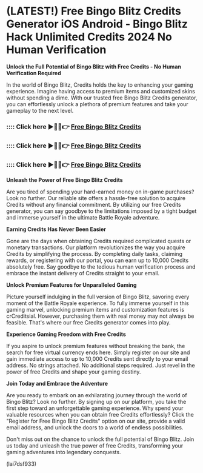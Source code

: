 # **(LATEST!) Free Bingo Blitz Credits Generator iOS Android - Bingo Blitz Hack Unlimited Credits 2024 No Human Verification**

**Unlock the Full Potential of Bingo Blitz with Free Credits - No Human Verification Required**

In the world of Bingo Blitz, Credits holds the key to enhancing your gaming experience. Imagine having access to premium items and customized skins without spending a dime. With our trusted free Bingo Blitz Credits generator, you can effortlessly unlock a plethora of premium features and take your gameplay to the next level.

### :::: Click here ►🔴✅👉 <a href="https://www.specialauctionservices.com/getmedia/c787678f-565d-468b-b69f-3a00cb43a1c1/b1ng0bl1tz.html">Free Bingo Blitz Credits</a>

### :::: Click here ►🔴✅👉 <a href="https://www.specialauctionservices.com/getmedia/c787678f-565d-468b-b69f-3a00cb43a1c1/b1ng0bl1tz.html">Free Bingo Blitz Credits</a>

### :::: Click here ►🔴✅👉 <a href="https://www.specialauctionservices.com/getmedia/c787678f-565d-468b-b69f-3a00cb43a1c1/b1ng0bl1tz.html">Free Bingo Blitz Credits</a>

**Unleash the Power of Free Bingo Blitz Credits**

Are you tired of spending your hard-earned money on in-game purchases? Look no further. Our reliable site offers a hassle-free solution to acquire Credits without any financial commitment. By utilizing our free Credits generator, you can say goodbye to the limitations imposed by a tight budget and immerse yourself in the ultimate Battle Royale adventure.

**Earning Credits Has Never Been Easier**

Gone are the days when obtaining Credits required complicated quests or monetary transactions. Our platform revolutionizes the way you acquire Credits by simplifying the process. By completing daily tasks, claiming rewards, or registering with our portal, you can earn up to 10,000 Credits absolutely free. Say goodbye to the tedious human verification process and embrace the instant delivery of Credits straight to your email.

**Unlock Premium Features for Unparalleled Gaming**

Picture yourself indulging in the full version of Bingo Blitz, savoring every moment of the Battle Royale experience. To fully immerse yourself in this gaming marvel, unlocking premium items and customization features is crCreditsial. However, purchasing them with real money may not always be feasible. That's where our free Credits generator comes into play.

**Experience Gaming Freedom with Free Credits**

If you aspire to unlock premium features without breaking the bank, the search for free virtual currency ends here. Simply register on our site and gain immediate access to up to 10,000 Credits sent directly to your email address. No strings attached. No additional steps required. Just revel in the power of free Credits and shape your gaming destiny.

**Join Today and Embrace the Adventure**

Are you ready to embark on an exhilarating journey through the world of Bingo Blitz? Look no further. By signing up on our platform, you take the first step toward an unforgettable gaming experience. Why spend your valuable resources when you can obtain free Credits effortlessly? Click the "Register for Free Bingo Blitz Credits" option on our site, provide a valid email address, and unlock the doors to a world of endless possibilities.

Don't miss out on the chance to unlock the full potential of Bingo Blitz. Join us today and unleash the true power of free Credits, transforming your gaming adventures into legendary conquests.

(lai7dsf933)
